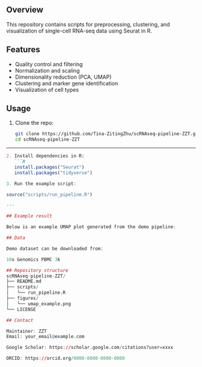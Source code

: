 
## Overview
This repository contains scripts for preprocessing, clustering, and visualization of single-cell RNA-seq data using Seurat in R.

## Features
- Quality control and filtering
- Normalization and scaling
- Dimensionality reduction (PCA, UMAP)
- Clustering and marker gene identification
- Visualization of cell types

## Usage
1. Clone the repo:
   ```bash
   git clone https://github.com/Tina-ZitingZhu/scRNAseq-pipeline-ZZT.git
   cd scRNAseq-pipeline-ZZT

---

```markdown
2. Install dependencies in R:
   ```R
   install.packages("Seurat")
   install.packages("tidyverse")

3. Run the example script:

source("scripts/run_pipeline.R")

---

## Example result

Below is an example UMAP plot generated from the demo pipeline:

## Data

Demo dataset can be downloaded from:

10x Genomics PBMC 3k

## Repository structure
scRNAseq-pipeline-ZZT/
├── README.md
├── scripts/
│   └── run_pipeline.R
├── figures/
│   └── umap_example.png
└── LICENSE

## Contact

Maintainer: ZZT
Email: your_email@example.com

Google Scholar: https://scholar.google.com/citations?user=xxxx

ORCID: https://orcid.org/0000-0000-0000-0000
